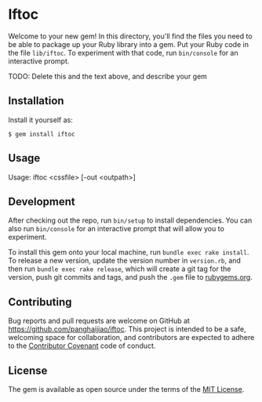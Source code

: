# Iftoc

Welcome to your new gem! In this directory, you'll find the files you need to be able to package up your Ruby library into a gem. Put your Ruby code in the file `lib/iftoc`. To experiment with that code, run `bin/console` for an interactive prompt.

TODO: Delete this and the text above, and describe your gem

## Installation

Install it yourself as:

    $ gem install iftoc

## Usage

Usage: iftoc \<cssfile> [-out \<outpath>]

## Development

After checking out the repo, run `bin/setup` to install dependencies. You can also run `bin/console` for an interactive prompt that will allow you to experiment.

To install this gem onto your local machine, run `bundle exec rake install`. To release a new version, update the version number in `version.rb`, and then run `bundle exec rake release`, which will create a git tag for the version, push git commits and tags, and push the `.gem` file to [rubygems.org](https://rubygems.org).

## Contributing

Bug reports and pull requests are welcome on GitHub at https://github.com/panghaijiao/iftoc. This project is intended to be a safe, welcoming space for collaboration, and contributors are expected to adhere to the [Contributor Covenant](http://contributor-covenant.org) code of conduct.


## License

The gem is available as open source under the terms of the [MIT License](http://opensource.org/licenses/MIT).

